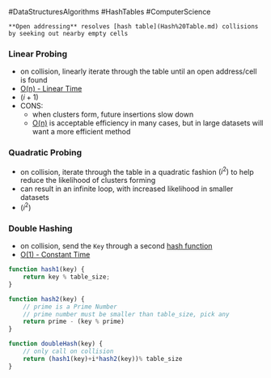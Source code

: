 #DataStructuresAlgorithms #HashTables  #ComputerScience

```ad-summary
**Open addressing** resolves [hash table](Hash%20Table.md) collisions by seeking out nearby empty cells
```

### Linear Probing
- on collision, linearly iterate through the table until an open address/cell is found
- [O(n) - Linear Time](Time%20Complexity%20-%20Big%20O%20Notation.md#O%20n%20-%20Linear%20Time)
- $(i+1)$
- CONS:
	- when clusters form, future insertions slow down
	- [O(n)](Time%20Complexity%20-%20Big%20O%20Notation.md#O%20n%20-%20Linear%20Time) is acceptable efficiency in many cases, but in large datasets will want a more efficient method

### Quadratic Probing
- on collision, iterate through the table in a quadratic fashion $(i^2)$ to help reduce the likelihood of clusters forming
- can result in an infinite loop, with increased likelihood in smaller datasets
- $(i^2)$

### Double Hashing
- on collision, send the `Key` through a second [hash function](Hash%20Function.md)
- [O(1) - Constant Time](Time%20Complexity%20-%20Big%20O%20Notation.md#O%201%20-%20Constant%20Time)
```javascript
function hash1(key) {
	return key % table_size;
}

function hash2(key) {
	// prime is a Prime Number
	// prime number must be smaller than table_size, pick any
	return prime - (key % prime)
}

function doubleHash(key) {
	// only call on collision
	return (hash1(key)+i*hash2(key))% table_size
}
```